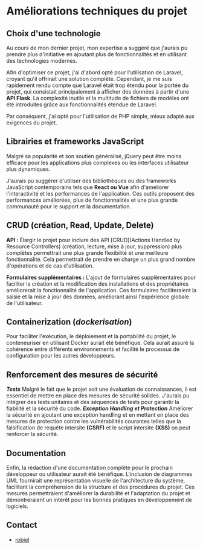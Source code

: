 # Améliorations techniques du projet

## Choix d'une technologie
Au cours de mon dernier projet, mon expertise a suggéré que j'aurais pu prendre plus d'initiative en ajoutant plus de fonctionnalités et en utilisant des technologies modernes. 

Afin d'optimiser ce projet, j'ai d'abord opté pour l'utilisation de Laravel, croyant qu'il offrirait une solution complète. Cependant, je me suis rapidement rendu compte que Laravel était trop étendu pour la portée du projet, qui consistait principalement à afficher des données à partir d'une **API Flask**.
La complexité inutile et la multitude de fichiers de modèles ont été introduites grâce aux fonctionnalités étendue de Laravel. 

Par conséquent, j'ai opté pour l'utilisation de PHP simple, mieux adapté aux exigences du projet.

## Librairies et frameworks JavaScript

Malgré sa popularité et son soutien généralisé, jQuery peut être moins efficace pour les applications plus complexes ou les interfaces utilisateur plus dynamiques. 

J'aurais pu suggérer d'utiliser des bibliothèques ou des frameworks JavaScript contemporains tels que **React ou Vue** afin d'améliorer l'interactivité et les performances de l'application. 
Ces outils proposent des performances améliorées, plus de fonctionnalités et une plus grande communauté pour le support et la documentation.

## CRUD (création, Read, Update, Delete)

**API :** Élargir le projet pour inclure des API [CRUD](Actions Handled by Resource Controllers) (création, lecture, mise à jour, suppression) plus complètes permettrait une plus grande flexibilité et une meilleure fonctionnalité. Cela permettrait de prendre en charge un plus grand nombre d'opérations et de cas d'utilisation.

**Formulaires supplémentaires :** L'ajout de formulaires supplémentaires pour faciliter la création et la modification des installations et des propriétaires améliorerait la fonctionnalité de l'application. Ces formulaires faciliteraient la saisie et la mise à jour des données, améliorant ainsi l'expérience globale de l'utilisateur.

## Containerization (*dockerisation*)

Pour faciliter l'exécution, le déploiement et la portabilité du projet, le conteneuriser en utilisant Docker aurait été bénéfique. Cela aurait assuré la cohérence entre différents environnements et facilité le processus de configuration pour les autres développeurs.

## Renforcement des mesures de sécurité
***Tests*** 
Malgré le fait que le projet soit une évaluation de connaissances, il est essentiel de mettre en place des mesures de sécurité solides. J'aurais pu intégrer des tests unitaires et des séquences de tests pour garantir la fiabilité et la sécurité du code.
***Exception Handling et Protection*** 
Améliorer la sécurité en ajoutant une exception handling et en mettant en place des mesures de protection contre les vulnérabilités courantes telles que la falsification de requête intersite **(CSRF)** et le script intersite **(XSS)** on peut renforcer la sécurité.

## Documentation 

Enfin, la rédaction d'une documentation complète pour le prochain développeur ou utilisateur aurait été bénéfique. 
L'inclusion de diagrammes UML fournirait une représentation visuelle de l'architecture du système, facilitant la compréhension de la structure et des procédures du projet. 
Ces mesures permettraient d'améliorer la durabilité et l'adaptation du projet et démontreraient un intérêt pour les bonnes pratiques en développement de logiciels.


## Contact

- [robiel](https://github.com/robielTes/test-technique)